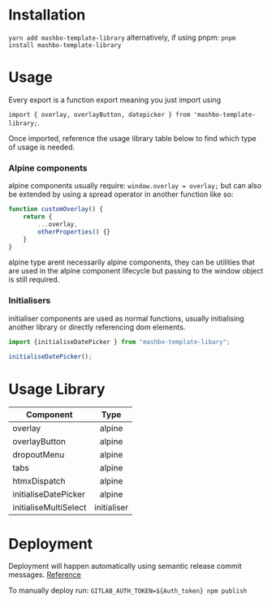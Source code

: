# Installation

`yarn add mashbo-template-library`
alternatively, if using pnpm:
`pnpm install mashbo-template-library`

# Usage

Every export is a function export meaning you just import using 

`import { overlay, overlayButton, datepicker } from 'mashbo-template-library;`.

Once imported, reference the usage library table below to find which type of usage is needed.

### Alpine components
alpine components usually require: `window.overlay = overlay;` but can also be extended by using a spread operator in another function like so:

```javascript
function customOverlay() {
    return {
        ...overlay,
        otherProperties() {}
    }
}
```

alpine type arent necessarily alpine components, they can be utilities that are used in the alpine component lifecycle but passing to the window object is still required.

### Initialisers

initialiser components are used as normal functions, usually initialising another library or directly referencing dom elements.

```javascript
import {initialiseDatePicker } from "mashbo-template-libary";

initialiseDatePicker();
```

# Usage Library

Component | Type |
| ------------- |:-------------:|
| overlay | alpine |
| overlayButton | alpine |
| dropoutMenu | alpine |
| tabs | alpine |
| htmxDispatch | alpine |
| initialiseDatePicker | alpine |
| initialiseMultiSelect | initialiser |


# Deployment
Deployment will happen automatically using semantic release commit messages. [Reference](https://github.com/semantic-release/semantic-release#commit-message-format)

To manually deploy run: 
`GITLAB_AUTH_TOKEN=${Auth_token} npm publish` 